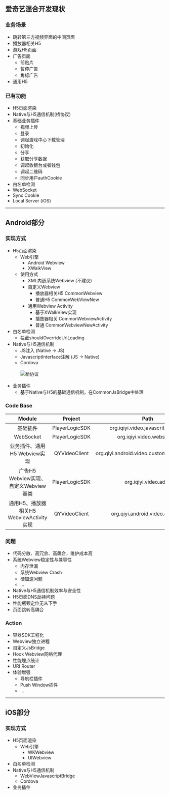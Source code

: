 ## 爱奇艺混合开发现状
### 业务场景
- 跳转第三方视频界面的中间页面
- 播放器相关H5
- 游戏H5页面
- 广告页面
  - 前贴片
  - 暂停广告
  - 角标广告
- 通用H5

### 已有功能
- H5页面渲染
- Native与H5通信机制(桥协议)
- 基础业务插件
  - 视频上传
  - 登录
  - 调起游戏中心下载管理
  - 初始化
  - 分享
  - 获取分享数据
  - 调起收银台或者钱包
  - 调起二维码
  - 同步用户authCookie
- 白名单检测
- WebSocket
- Sync Cookie
- Local Server (iOS)

* * *
## Android部分
### 实现方式
- H5页面渲染
  - Web引擎
    - Android Webview
    - XWalkView
  - 使用方式
    - XML内嵌系统Webview (不建议)
    - 自定义Webview
      - 播放器相关H5 CommonWebview
      - 普通H5  CommonWebViewNew
    - 通用Webview Activity
      - 基于XWalkView实现
      - 播放器相关 CommonWebviewActivity
      - 普通  CommonWebviewNewActivity
- 白名单检测
  - 拦截shouldOverrideUrlLoading
- Native与H5通信机制
  - JS注入 (Native -> JS)
  - JavascriptInterface注解 (JS -> Native)
  - Cordova
  <br></br>
![桥协议](https://raw.githubusercontent.com/chemdemo/chemdemo.github.io/master/img/hybrid/jsbridge_2.png)
<br></br>
- 业务插件
  - 基于Native与H5的基础通信机制，在CommonJsBridge中处理

### Code Base
  | Module   |  Project | Path  |
  | :------:  | :-----:|  :------:  |
  | 基础插件  | PlayerLogicSDK  | org.iqiyi.video.javascritinterface  |
  | WebSocket |  PlayerLogicSDK | org.iqiyi.video.websocket  |
  | 业务插件、通用H5 Webview实现 | QYVideoClient | org.qiyi.android.video.customview.webview |
  | 广告H5 Webview实现、自定义Webview基类 |  PlayerLogicSDK |org.iqiyi.video.ad.ui  |
  | 通用H5、播放器相关H5 WebviewActivity实现  | QYVideoClient  |  org.qiyi.android.video.activitys  |

### 问题
- 代码分散、高冗余、高耦合，维护成本高
- 系统Webview稳定性与兼容性
  - 内存泄漏
  - 系统Webview Crash
  - 硬加速问题
  - ...
- Native与H5通信机制效率与安全性
- H5页面DNS劫持问题
- 性能瓶颈定位无从下手
- 页面跳转高耦合

### Action
- 容器SDK工程化
- Webview独立进程
- 自定义JsBridge
- Hook Webview网络代理
- 性能埋点统计
- URI Router
- 体验增强
  - 导航栏插件
  - Push Window插件
  - ...

* * *

## iOS部分
### 实现方式
- H5页面渲染
  - Web引擎
    - WKWebview
    - UIWebview
- 白名单检测
- Native与H5通信机制
  - WebViewJavascriptBridge
  - Cordova
- 业务插件
